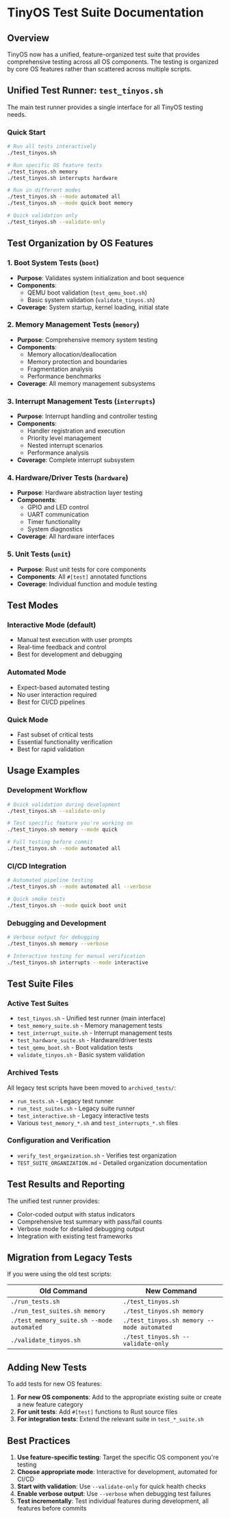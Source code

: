 # TinyOS Test Suite Documentation

## Overview

TinyOS now has a unified, feature-organized test suite that provides comprehensive testing across all OS components. The testing is organized by core OS features rather than scattered across multiple scripts.

## Unified Test Runner: `test_tinyos.sh`

The main test runner provides a single interface for all TinyOS testing needs.

### Quick Start

```bash
# Run all tests interactively
./test_tinyos.sh

# Run specific OS feature tests
./test_tinyos.sh memory
./test_tinyos.sh interrupts hardware

# Run in different modes
./test_tinyos.sh --mode automated all
./test_tinyos.sh --mode quick boot memory

# Quick validation only
./test_tinyos.sh --validate-only
```

## Test Organization by OS Features

### 1. **Boot System Tests** (`boot`)
- **Purpose**: Validates system initialization and boot sequence
- **Components**:
  - QEMU boot validation (`test_qemu_boot.sh`)
  - Basic system validation (`validate_tinyos.sh`)
- **Coverage**: System startup, kernel loading, initial state

### 2. **Memory Management Tests** (`memory`)
- **Purpose**: Comprehensive memory system testing
- **Components**: 
  - Memory allocation/deallocation
  - Memory protection and boundaries
  - Fragmentation analysis
  - Performance benchmarks
- **Coverage**: All memory management subsystems

### 3. **Interrupt Management Tests** (`interrupts`)
- **Purpose**: Interrupt handling and controller testing
- **Components**:
  - Handler registration and execution
  - Priority level management
  - Nested interrupt scenarios
  - Performance analysis
- **Coverage**: Complete interrupt subsystem

### 4. **Hardware/Driver Tests** (`hardware`)
- **Purpose**: Hardware abstraction layer testing
- **Components**:
  - GPIO and LED control
  - UART communication
  - Timer functionality
  - System diagnostics
- **Coverage**: All hardware interfaces

### 5. **Unit Tests** (`unit`)
- **Purpose**: Rust unit tests for core components
- **Components**: All `#[test]` annotated functions
- **Coverage**: Individual function and module testing

## Test Modes

### Interactive Mode (default)
- Manual test execution with user prompts
- Real-time feedback and control
- Best for development and debugging

### Automated Mode
- Expect-based automated testing
- No user interaction required
- Best for CI/CD pipelines

### Quick Mode
- Fast subset of critical tests
- Essential functionality verification
- Best for rapid validation

## Usage Examples

### Development Workflow
```bash
# Quick validation during development
./test_tinyos.sh --validate-only

# Test specific feature you're working on
./test_tinyos.sh memory --mode quick

# Full testing before commit
./test_tinyos.sh --mode automated all
```

### CI/CD Integration
```bash
# Automated pipeline testing
./test_tinyos.sh --mode automated all --verbose

# Quick smoke tests
./test_tinyos.sh --mode quick boot unit
```

### Debugging and Development
```bash
# Verbose output for debugging
./test_tinyos.sh memory --verbose

# Interactive testing for manual verification
./test_tinyos.sh interrupts --mode interactive
```

## Test Suite Files

### Active Test Suites
- `test_tinyos.sh` - Unified test runner (main interface)
- `test_memory_suite.sh` - Memory management tests
- `test_interrupt_suite.sh` - Interrupt management tests  
- `test_hardware_suite.sh` - Hardware/driver tests
- `test_qemu_boot.sh` - Boot validation tests
- `validate_tinyos.sh` - Basic system validation

### Archived Tests
All legacy test scripts have been moved to `archived_tests/`:
- `run_tests.sh` - Legacy test runner
- `run_test_suites.sh` - Legacy suite runner
- `test_interactive.sh` - Legacy interactive tests
- Various `test_memory_*.sh` and `test_interrupts_*.sh` files

### Configuration and Verification
- `verify_test_organization.sh` - Verifies test organization
- `TEST_SUITE_ORGANIZATION.md` - Detailed organization documentation

## Test Results and Reporting

The unified test runner provides:
- Color-coded output with status indicators
- Comprehensive test summary with pass/fail counts
- Verbose mode for detailed debugging output
- Integration with existing test frameworks

## Migration from Legacy Tests

If you were using the old test scripts:

| Old Command | New Command |
|-------------|-------------|
| `./run_tests.sh` | `./test_tinyos.sh` |
| `./run_test_suites.sh memory` | `./test_tinyos.sh memory` |
| `./test_memory_suite.sh --mode automated` | `./test_tinyos.sh memory --mode automated` |
| `./validate_tinyos.sh` | `./test_tinyos.sh --validate-only` |

## Adding New Tests

To add tests for new OS features:

1. **For new OS components**: Add to the appropriate existing suite or create a new feature category
2. **For unit tests**: Add `#[test]` functions to Rust source files
3. **For integration tests**: Extend the relevant suite in `test_*_suite.sh`

## Best Practices

1. **Use feature-specific testing**: Target the specific OS component you're testing
2. **Choose appropriate mode**: Interactive for development, automated for CI/CD
3. **Start with validation**: Use `--validate-only` for quick health checks
4. **Enable verbose output**: Use `--verbose` when debugging test failures
5. **Test incrementally**: Test individual features during development, all features before commits
